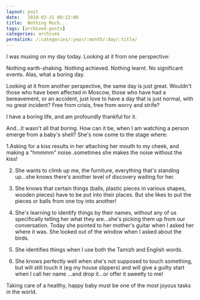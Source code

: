 ```yaml
---
layout: post
date:	2010-03-31 09:22:00
title:  Nothing Much...
tags: [archived-posts]
categories: archives
permalink: /:categories/:year/:month/:day/:title/
---
```

I was musing on my day today. Looking at it from one perspective: 

Nothing earth-shaking. Nothing achieved. Nothing learnt. No significant events. Alas, what a boring day.

Looking at it from another perspective, the same day is just great. Wouldn't those who have been affected in Moscow, those who have had a bereavement, or an accident, just love to have a day that is just normal, with no great incident? Free from crisis, free from worry and strife?

I have a boring life, and am profoundly thankful for it.

And...it wasn't all that boring. How can it be, when I am watching a person emerge from a baby's shell? She's now come to the stage where:

1.Asking for a kiss results in her attaching her mouth to my cheek, and making a "hmmmm" noise..sometimes she makes the noise without the kiss!

2. She wants to climb up me, the furniture, everything that's standing up...she knows there's another level of discovery waiting for her.

3. She knows that certain things (balls, plastic pieces in various shapes, wooden pieces) have to be put into their places. But she likes to put the pieces or balls from one toy into another!

4. She's learning to identify things by their names, without any of us specifically telling her what they are...she's picking them up from our conversation. Today she pointed to her mother's guitar when I asked her where it was. She looked out of the window when I asked about the birds.

5. She identifies things when I use both the Tamizh and English words.

6. She knows perfectly well when she's not supposed to touch something, but will still touch it (eg my house slippers) and will give a guilty start when I call her name ...and drop it...or offer it sweetly to me!


Taking care of a healthy, happy baby must be one of the most joyous tasks in the world.
